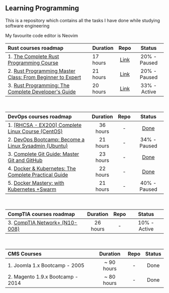 ## Learning Programming

This is a repository which contains all the tasks I have done while studying software engineering

My favourite code editor is Neovim

| Rust courses roadmap                                                                                                                             | Duration |                                          Repo                                          |    Status    |
| :----------------------------------------------------------------------------------------------------------------------------------------------- | :------- | :------------------------------------------------------------------------------------: | :----------: |
| 1. [The Complete Rust Programming Course](https://www.udemy.com/course/rust-programming-the-complete-guide/)                                     | 17 hours | [Link](https://github.com/monjofn/learn/tree/main/rust/01-complete-rust-course-udemy)  | 20% - Paused |
| 2. [Rust Programming Master Class: From Beginner to Expert](https://www.udemy.com/course/rust-programming-master-class-from-beginner-to-expert/) | 21 hours |  [Link](https://github.com/monjofn/learn/tree/main/rust/02-beginner-to-expert-udemy)   | 20% - Paused |
| 3. [Rust Programming: The Complete Developer's Guide](https://zerotomastery.io/courses/learn-rust/)                                              | 20 hours | [Link](https://github.com/monjofn/learn/tree/main/rust/03-complete-rust-dev-guide-ztm) | 33% - Active |

<br />

| DevOps courses roadmap                                                                                                                     | Duration | Repo |                                       Status                                       |
| :----------------------------------------------------------------------------------------------------------------------------------------- | :------: | :--: | :--------------------------------------------------------------------------------: |
| 1. [[RHCSA - EX200] Complete Linux Course (CentOS)](https://www.udemy.com/course/complete-linux-training-course-to-get-your-dream-it-job/) | 36 hours |  -   | [Done](https://www.udemy.com/certificate/UC-807c035c-577a-464a-b57d-6c7392ae06e8/) |
| 2. [DevOps Bootcamp: Become a Linux Sysadmin (Ubuntu)](https://zerotomastery.io/courses/devops-bootcamp/)                                  | 21 hours |  -   |                                    34% - Paused                                    |
| 3. [Complete Git Guide: Master Git and GitHub](https://www.udemy.com/course/git-and-github-complete-guide/)                                | 23 hours |  -   | [Done](https://www.udemy.com/certificate/UC-3c46ec19-5675-4669-bcb1-b0bea179bd72/) |
| 4. [Docker & Kubernetes: The Complete Practical Guide](https://www.udemy.com/course/docker-complete/)                                      | 22 hours |  -   | [Done](https://www.udemy.com/certificate/UC-aeeeaf25-b385-4b88-813d-d3cab5699ec5/) |
| 5. [Docker Mastery: with Kubernetes +Swarm](https://www.udemy.com/course/docker-mastery/)                                                  | 21 hours |  -   |                                    40% - Paused                                    |

<br />

| CompTIA courses roadmap                                                                | Duration | Repo |    Status    |
| :------------------------------------------------------------------------------------- | :------: | :--: | :----------: |
| 3. [CompTIA Network+ (N10-008)](https://www.udemy.com/course/comptia-network-n10-008/) | 26 hours |  -   | 10% - Active |

<!--
| 1. [CompTIA A+ Core 1 (220-1101)](https://www.udemy.com/course/comptia-a-core-1/)      | 26 hours |  -   |   -    |
| 2. [CompTIA A+ Core 2 (220-1102)](https://www.udemy.com/course/comptia-a-core-2/)      | 36 hours |  -   |   -    |
| 4. [CompTIA Security+ (SY0-601)](https://www.udemy.com/course/securityplus/)           | 22 hours |  -   |   -    |
| 5. [CompTIA Linux+ (XK0-005)](https://www.udemy.com/course/comptia-linux/)             | 21 hours |  -   |   -    |
| 6. [CompTIA CySA+ (CS0-002)](https://www.udemy.com/course/comptiacsaplus/)             | 33 hours |  -   |   -    |
| 7. [CompTIA Pentest+ (PT0-002)](https://www.udemy.com/course/pentestplus/)             | 32 hours |  -   |   -    |
| 8. [CompTIA CASP+ (CAS-004)](https://www.udemy.com/course/casp-plus/)                  | 26 hours |  -   |   -    |
| 9. CompTIA Server+                                                                     | ?? hours |  -   |   -    |
| 10. CompTia Cloud+                                                                     | ?? hours |  -   |   -    |
| 11. [CompTIA Data+ (DA0-001)](https://www.udemy.com/course/comptia-data/)              | 14 hours |  -   |   -    |
-->

<br />

| CMS Courses                      |  Duration  | Repo | Status |
| :------------------------------- | :--------: | :--: | :----: |
| 1. Joomla 1.x Bootcamp - 2005    | ~ 90 hours |  -   |  Done  |
| 2. Magento 1.9.x Bootcamp - 2014 | ~ 80 hours |  -   |  Done  |
